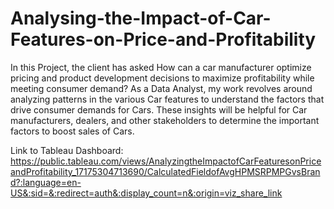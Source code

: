 # Analysing-the-Impact-of-Car-Features-on-Price-and-Profitability
In this Project, the client has asked How can a car manufacturer optimize pricing and
product development decisions to maximize profitability while meeting consumer demand?
As a Data Analyst, my work revolves around analyzing patterns in the various Car features to
understand the factors that drive consumer demands for Cars. These insights will be helpful
for Car manufacturers, dealers, and other stakeholders to determine the important factors
to boost sales of Cars.

Link to Tableau Dashboard:
https://public.tableau.com/views/AnalyzingtheImpactofCarFeaturesonPriceandProfitability_17175304713690/CalculatedFieldofAvgHPMSRPMPGvsBrand?:language=en-US&:sid=&:redirect=auth&:display_count=n&:origin=viz_share_link
